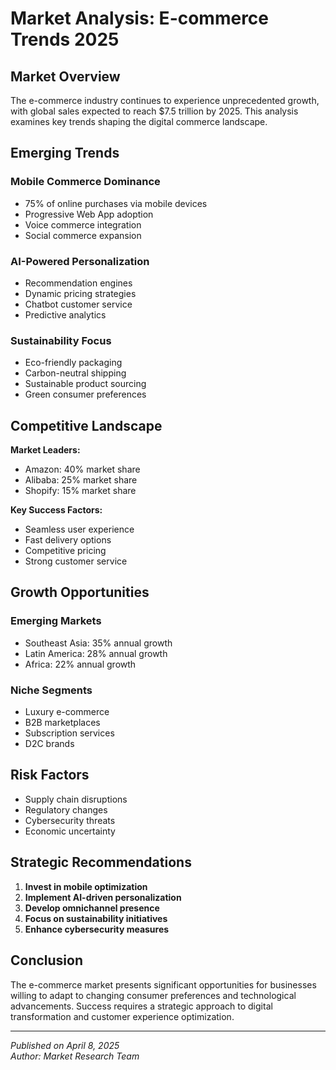 # Market Analysis: E-commerce Trends 2025

## Market Overview

The e-commerce industry continues to experience unprecedented growth, with global sales expected to reach $7.5 trillion by 2025. This analysis examines key trends shaping the digital commerce landscape.

## Emerging Trends

### Mobile Commerce Dominance

- 75% of online purchases via mobile devices
- Progressive Web App adoption
- Voice commerce integration
- Social commerce expansion

### AI-Powered Personalization

- Recommendation engines
- Dynamic pricing strategies
- Chatbot customer service
- Predictive analytics

### Sustainability Focus

- Eco-friendly packaging
- Carbon-neutral shipping
- Sustainable product sourcing
- Green consumer preferences

## Competitive Landscape

**Market Leaders:**

- Amazon: 40% market share
- Alibaba: 25% market share
- Shopify: 15% market share

**Key Success Factors:**

- Seamless user experience
- Fast delivery options
- Competitive pricing
- Strong customer service

## Growth Opportunities

### Emerging Markets

- Southeast Asia: 35% annual growth
- Latin America: 28% annual growth
- Africa: 22% annual growth

### Niche Segments

- Luxury e-commerce
- B2B marketplaces
- Subscription services
- D2C brands

## Risk Factors

- Supply chain disruptions
- Regulatory changes
- Cybersecurity threats
- Economic uncertainty

## Strategic Recommendations

1. **Invest in mobile optimization**
2. **Implement AI-driven personalization**
3. **Develop omnichannel presence**
4. **Focus on sustainability initiatives**
5. **Enhance cybersecurity measures**

## Conclusion

The e-commerce market presents significant opportunities for businesses willing to adapt to changing consumer preferences and technological advancements. Success requires a strategic approach to digital transformation and customer experience optimization.

---

_Published on April 8, 2025_  
_Author: Market Research Team_
